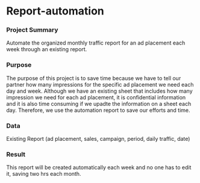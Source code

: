# Report-automation

### Project Summary
Automate the organized monthly traffic report for an ad placement each week through an existing report.

### Purpose
The purpose of this project is to save time because we have to tell our partner how many impressions for the specific ad placement we need each day and week. Although we have an existing sheet that includes how many impression we need for each ad placement, it is confidential information and it is also time consuming if we upadte the information on a sheet each day. Therefore, we use the automation report to save our efforts and time.

### Data
Existing Report (ad placement, sales, campaign, period, daily traffic, date)

### Result
This report will be created automatically each week and no one has to edit it, saving two hrs each month.
